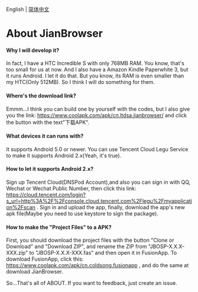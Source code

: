English | [简体中文](./ABOUT_CN.md)
# About JianBrowser

#### Why I will develop it?

In fact, I have a HTC Incredible S with only 768MB RAM. You know, that's too small for us at now. And I also have a Amazon Kindle Paperwhite 3, but it runs Android. I let it do that. But you know, its RAM is even  smaller than my HTC(Only 512MB). So I think I will do something for them.

#### Where's the download link?

Emmm...I think you can build one by yourself with the codes, but I also give you the link: https://www.coolapk.com/apk/cn.ltdsa.jianbrowser/ and click the button with the text"下载APK".

#### What devices it can runs with?

It supports Android 5.0 or newer. You can use Tencent Cloud Legu Service to make it supports Android 2.x(Yeah, it's true).

#### How to let it supports Android 2.x?

Sign up Tencent Cloud(DNSPod Account),and also you can sign in with QQ, Wechat or Wechat Public Number, then click this link: https://cloud.tencent.com/login?s_url=http%3A%2F%2Fconsole.cloud.tencent.com%2Flegu%2Fmyapplication%2Fscan . Sign in and upload the app, finally, download the app's new apk file(Maybe you need to use keystore to sign the package).

#### How to make the "Project Files" to a APK?

First, you should download the project files with the button "Clone or Download" and "Download ZIP", and rename the ZIP from "JBOSP-X.X.X-XXX.zip" to "JBOSP-X.X.X-XXX.fas" and then open it in FusionApp. To download FusionApp, click this: https://www.coolapk.com/apk/cn.coldsong.fusionapp , and do the same at download JianBrowser.

So...That's all of ABOUT. If you want to feedback, just create an issue.
